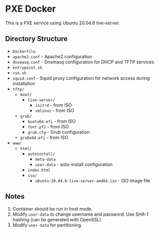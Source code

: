 # PXE Docker

This is a PXE service using Ubuntu 20.04.6 live-server.

## Directory Structure

- `Dockerfile`
- `apache2.conf` - Apache2 configuration
- `dnsmasq.conf` - Dnsmasq configuration for DHCP and TFTP services
- `entrypoint.sh`
- `run.sh`
- `squid.conf` - Squid proxy configuration for network access during installation
- `tftp/`
  - `boot/`
    - `live-server/`
      - `initrd` - from ISO
      - `vmlinuz` - from ISO
  - `grub/`
    - `bootx64.efi` - from ISO
    - `font.pf2` - from ISO
    - `grub.cfg` - Grub configuration
  - `grubx64.efi` - from ISO
- `www/`
  - `html/`
    - `autoinstall/`
      - `meta-data`
      - `user-data` - auto-install configuration
    - `index.html`
    - `iso/`
      - `ubuntu-20.04.6-live-server-amd64.iso` - ISO image file

## Notes

1. Container should be run in host mode.
2. Modify `user-data` to change username and password. Use SHA-1 hashing (can be generated with OpenSSL).
3. Modify `user-data` for partitioning.
